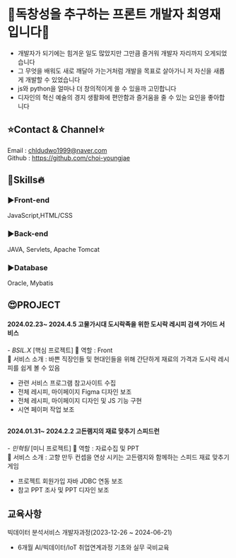 
<h1>🤫독창성을 추구하는 프론트 개발자 최영재입니다🤫</h1> 

- 개발자가 되기에는 힘겨운 일도 많았지만 그만큼 즐거워 개발자 자리까지 오게되었습니다 
- 그 무엇을 배워도 새로 깨달아 가는거처럼 
개발을 목표로 살아가니 저 자신을 새롭게 개발할 수 있었습니다
- js와 python을 얼마나 더 창의적이게 쓸 수 있을까 고민합니다
- 디자인의 혁신 예술의 경지 생활화에 편안함과 즐거움을 줄 수 있는 요인을 좋아합니다

## ⭐️Contact & Channel⭐️
Email : chldudwo1999@naver.com
<br>
Github : https://github.com/choi-youngjae

## 🧐Skills🔥

<h3>▶Front-end</h3>
JavaScript,HTML/CSS

<h3>▶Back-end</h3>
JAVA, Servlets, Apache Tomcat

<h3>▶Database</h3>
Oracle, Mybatis

## 😍PROJECT 
<h4>2024.02.23~ 2024.4.5 고물가시대 도시락족을 위한 도시락 레시피 검색 가이드 서비스 </h4> - <i>BSIL.X</i> 
[핵심 프로젝트] 🥳 역할 : Front
<br>
🎉 서비스 소개 : 바쁜 직장인들 및 현대인들을 위해 간단하게 재료의 가격과 도시락 레시피를 쉽게 볼 수 있음

-  관련 서비스 프로그램 참고사이트 수집 
-  전체 레시피, 마이페이지 Figma 디자인 보조
-  전체 레시피, 마이페이지 디자인 및 JS 기능 구현
-  시연 페이퍼 작업 보조
  
##
<h4>2024.01.31~ 2024.2.2 고든램지의 재료 맞추기 스피드런</h4> - <i>민혁팀</i> 
[미니 프로젝트] 🥳 역할 : 자료수집 및 PPT
<br>
🎉 서비스 소개 : 고향 만두 컨셉을 연상 시키는 고든램지와 함께하는 스피드 재료 맞추기 게임

-  프로젝트 회원가입 자바 JDBC 연동 보조
-  참고 PPT 조사 및 PPT 디자인 보조

## 교육사항
빅데이터 분석서비스 개발자과정(2023-12-26 ~ 2024-06-21)
- 6개월 AI/빅데이터/IoT 취업연계과정 기초와 실무 국비교육
